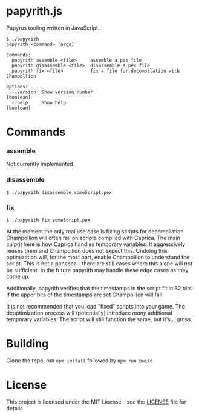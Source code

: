 # papyrith.js
Papyrus tooling written in JavaScript.


```
$ ./papyrith
papyrith <command> [args]

Commands:
  papyrith assemble <file>     assemble a pas file
  papyrith disassemble <file>  disassemble a pex file
  papyrith fix <file>          fix a file for decompilation with Champollion

Options:
  --version  Show version number                                       [boolean]
  --help     Show help                                                 [boolean]
```

# Commands
### assemble
Not currently implemented.

### disassemble
```
$ ./papyrith disassemble someScript.pex
```

### fix
```
$ ./papyrith fix someScript.pex
```
At the moment the only real use case is fixing scripts for decompilation Champollion will often fail on scripts compiled with Caprica. The main culprit here is how Caprica handles temporary variables. It aggressively reuses them and Champollion does not expect this. Undoing this optimization will, for the most part, enable Champollion to understand the script. This is not a panacea - there are still cases where this alone will not be sufficient. In the future papyrith may handle these edge cases as they come up.

Additionally, papyrith verifies that the timestamps in the script fit in 32 bits. If the upper bits of the timestamps are set Champollion will fail.

It is not recommended that you load "fixed" scripts into your game. The deoptimization process will (potentially) introduce *many* additional temporary variables. The script will still function the same, but it's... gross.

# Building
Clone the repo, run `npm install` followed by `npm run build`

# License
This project is licensed under the MIT License - see the [LICENSE](https://github.com/cadpnq/papyrithjs/blob/master/LICENSE) file for details